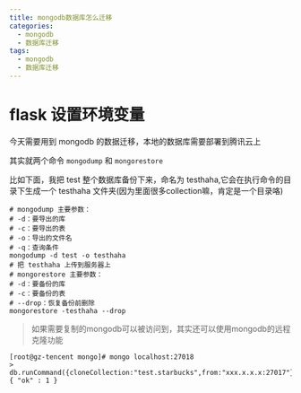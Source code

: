 ```yaml
---
title: mongodb数据库怎么迁移
categories:
  - mongodb
  - 数据库迁移
tags:
  - mongodb
  - 数据库迁移
---
```

# flask 设置环境变量
今天需要用到 mongodb 的数据迁移，本地的数据库需要部署到腾讯云上

其实就两个命令 `mongodump` 和 `mongorestore`

比如下面，我把 test 整个数据库备份下来，命名为 testhaha,它会在执行命令的目录下生成一个 testhaha 文件夹(因为里面很多collection嘛，肯定是一个目录咯)
```shell
# mongodump 主要参数：
# -d：要导出的库
# -c：要导出的表
# -o：导出的文件名
# -q：查询条件
mongodump -d test -o testhaha
# 把 testhaha 上传到服务器上
# mongorestore 主要参数：
# -d：要备份的库
# -c：要备份的表
# --drop：恢复备份前删除
mongorestore -testhaha --drop
```

> 如果需要复制的mongodb可以被访问到，其实还可以使用mongodb的远程克隆功能

```shell
[root@gz-tencent mongo]# mongo localhost:27018
> db.runCommand({cloneCollection:"test.starbucks",from:"xxx.x.x.x:27017"});
{ "ok" : 1 }
```
